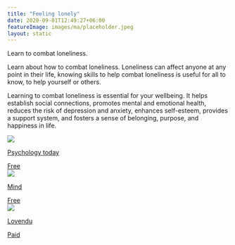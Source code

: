 ```yaml
---
title: "Feeling lonely"
date: 2020-09-01T12:49:27+06:00
featureImage: images/ma/placeholder.jpeg
layout: static
---
```


Learn to combat loneliness.

Learn about how to combat loneliness. Loneliness can affect anyone at any point in their life, knowing skills to help combat loneliness is useful for all to know, to help yourself or others.

Learning to combat loneliness is essential for your wellbeing. It helps establish social connections, promotes mental and emotional health, reduces the risk of depression and anxiety, enhances self-esteem, provides a support system, and fosters a sense of belonging, purpose, and happiness in life.

<a class="ma-link" href="https://www.psychologytoday.com/us/blog/lifetime-connections/201907/the-3-types-loneliness-and-how-combat-them"><div class="ma-card"><div class="ma-icon"><img src ="/images/icon-check.png"/></div><div class="ma-name"><p>Psychology today</p></div><div class="ma-paid-text"><span>Free</span></div></div></a><a class="ma-link" href="https://www.mind.org.uk/information-support/tips-for-everyday-living/loneliness/tips-to-manage-loneliness/"><div class="ma-card"><div class="ma-icon"><img src ="/images/icon-check.png"/></div><div class="ma-name"><p>Mind</p></div><div class="ma-paid-text"><span>Free</span></div></div></a><a class="ma-link" href="https://www.awin1.com/cread.php?awinmid=25994&awinaffid=1198638&ued=https%3A%2F%2Flovendu.co.uk%2F"><div class="ma-card"><div class="ma-icon"><img src ="/images/icon-pound.png"/></div><div class="ma-name"><p>Lovendu</p></div><div class="ma-paid-text"><span>Paid</span></div></div></a>  

<br/><br/>






